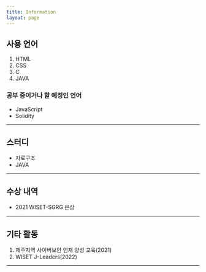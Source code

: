 ```yaml
---
title: Information
layout: page
---
```


## 사용 언어
1. HTML
2. CSS
3. C
4. JAVA
### 공부 중이거나 할 예정인 언어
- JavaScript
- Solidity
---
## 스터디
- 자료구조
- JAVA
---
## 수상 내역
- 2021 WISET-SGRG 은상
---
## 기타 활동
1. 제주지역 사이버보안 인재 양성 교육(2021)
2. WISET J-Leaders(2022)
---